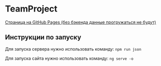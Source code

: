 # TeamProject

[Страница на GitHub Pages (без бэкенда данные прогружаться не будут)](https://vladabelaya.github.io/team-project/)

## Инструкции по запуску

Для запуска сервера нужно использовать команду:
`
npm run json
`

Для запуска сайта нужно использовать команду:
`
ng serve -o
`
